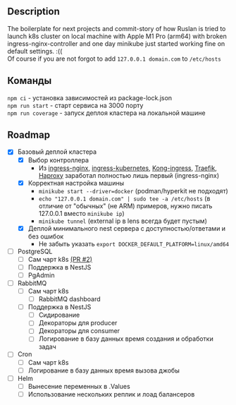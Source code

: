 ## Description

The boilerplate for next projects and commit-story of how Ruslan is tried to launch k8s cluster on local machine with Apple M1 Pro (arm64) with broken ingress-nginx-controller and one day minikube just started working fine on default settings. :((  
Of course if you are not forgot to add `127.0.0.1 domain.com` to `/etc/hosts`

## Команды
`npm ci` - установка зависимостей из package-lock.json  
`npm run start` - старт сервиса на 3000 порту  
`npm run coverage` - запуск деплоя кластера на локальной машине  

## Roadmap
- [X] Базовый деплой кластера
    - [X] Выбор контроллера
      - Из [ingress-nginx](https://github.com/nginxinc/kubernetes-ingress), [ingress-kubernetes](https://github.com/kubernetes/ingress-nginx), [Kong-ingress](), [Traefik](https://github.com/traefik/traefik), [Haproxy](https://github.com/jcmoraisjr/haproxy-ingress) заработал полностью лишь первый (ingress-nginx) 
    - [X] Корректная настройка машины
      - `minikube start --driver=docker` (podman/hyperkit не подходят)
      - `echo "127.0.0.1 domain.com" | sudo tee -a /etc/hosts` (в отличие от "обычных" (не ARM) примеров, нужно писать 127.0.0.1 вместо `minikube ip`)
      - `minikube tunnel` (external ip в lens всегда будет пустым)
    - [X] Деплой минимального nest сервера с доступностью/ответами и без ошибок
      - Не забыть указать `export DOCKER_DEFAULT_PLATFORM=linux/amd64`
- [ ] PostgreSQL
    - [ ] Сам чарт k8s [(PR #2)](https://github.com/Mauzzz0/kuber-nest-arm64/pull/2)
    - [ ] Поддержка в NestJS
    - [ ] PgAdmin
- [ ] RabbitMQ
    - [ ] Сам чарт k8s
        - [ ] RabbitMQ dashboard
    - [ ] Поддержка в NestJS
        - [ ] Сидирование
        - [ ] Декораторы для producer
        - [ ] Декораторы для consumer
        - [ ] Логирование в базу данных время создания и обработки задач
- [ ] Cron
    - [ ] Сам чарт k8s
    - [ ] Логирование в базу данных время вызова джобы
- [ ] Helm
    - [ ] Вынесение переменных в .Values
    - [ ] Использование нескольких реплик и лоад балансеров